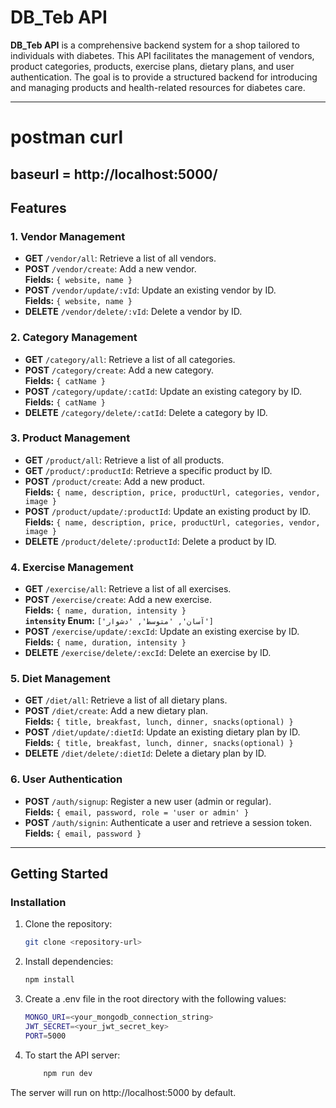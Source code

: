# DB_Teb API

**DB_Teb API** is a comprehensive backend system for a shop tailored to individuals with diabetes. This API facilitates the management of vendors, product categories, products, exercise plans, dietary plans, and user authentication. The goal is to provide a structured backend for introducing and managing products and health-related resources for diabetes care.

---


# postman curl 

## baseurl = http://localhost:5000/ 

## Features

### 1. **Vendor Management**
- **GET** `/vendor/all`: Retrieve a list of all vendors.
- **POST** `/vendor/create`: Add a new vendor.  
  **Fields:** `{ website, name }`
- **POST** `/vendor/update/:vId`: Update an existing vendor by ID.  
  **Fields:** `{ website, name }`
- **DELETE** `/vendor/delete/:vId`: Delete a vendor by ID.

### 2. **Category Management**
- **GET** `/category/all`: Retrieve a list of all categories.
- **POST** `/category/create`: Add a new category.  
  **Fields:** `{ catName }`
- **POST** `/category/update/:catId`: Update an existing category by ID.  
  **Fields:** `{ catName }`
- **DELETE** `/category/delete/:catId`: Delete a category by ID.

### 3. **Product Management**
- **GET** `/product/all`: Retrieve a list of all products.
- **GET** `/product/:productId`: Retrieve a specific product by ID.
- **POST** `/product/create`: Add a new product.  
  **Fields:** `{ name, description, price, productUrl, categories, vendor, image }`
- **POST** `/product/update/:productId`: Update an existing product by ID.  
  **Fields:** `{ name, description, price, productUrl, categories, vendor, image }`
- **DELETE** `/product/delete/:productId`: Delete a product by ID.

### 4. **Exercise Management**
- **GET** `/exercise/all`: Retrieve a list of all exercises.
- **POST** `/exercise/create`: Add a new exercise.  
  **Fields:** `{ name, duration, intensity }`  
  **`intensity` Enum:** `['آسان', 'متوسط', 'دشوار']`
- **POST** `/exercise/update/:excId`: Update an existing exercise by ID.  
  **Fields:** `{ name, duration, intensity }`
- **DELETE** `/exercise/delete/:excId`: Delete an exercise by ID.

### 5. **Diet Management**
- **GET** `/diet/all`: Retrieve a list of all dietary plans.
- **POST** `/diet/create`: Add a new dietary plan.  
  **Fields:** `{ title, breakfast, lunch, dinner, snacks(optional) }`
- **POST** `/diet/update/:dietId`: Update an existing dietary plan by ID.  
  **Fields:** `{ title, breakfast, lunch, dinner, snacks(optional) }`
- **DELETE** `/diet/delete/:dietId`: Delete a dietary plan by ID.

### 6. **User Authentication**
- **POST** `/auth/signup`: Register a new user (admin or regular).  
  **Fields:** `{ email, password, role = 'user or admin' }`
- **POST** `/auth/signin`: Authenticate a user and retrieve a session token.  
  **Fields:** `{ email, password }`

---
## Getting Started

### Installation
1. Clone the repository:
   ```bash
   git clone <repository-url>

2. Install dependencies:
     ```bash
    npm install
3. Create a .env file in the root directory with the following values:
    ```bash
    MONGO_URI=<your_mongodb_connection_string>
    JWT_SECRET=<your_jwt_secret_key>
    PORT=5000
4. To start the API server:
    ```bash
        npm run dev
    
    
The server will run on http://localhost:5000 by default.
